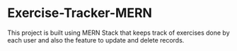 # Exercise-Tracker-MERN
This project is built using MERN Stack that keeps track of exercises done by each user and also the feature to update and delete records.

